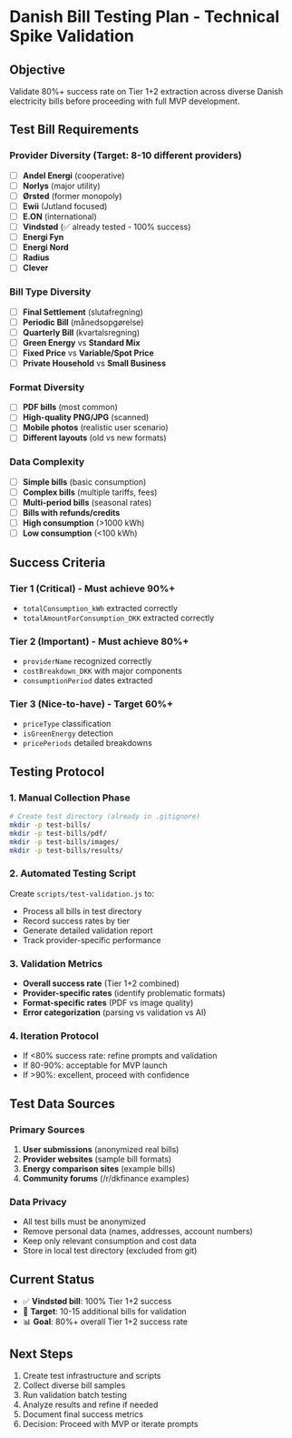 # Danish Bill Testing Plan - Technical Spike Validation

## Objective
Validate 80%+ success rate on Tier 1+2 extraction across diverse Danish electricity bills before proceeding with full MVP development.

## Test Bill Requirements

### Provider Diversity (Target: 8-10 different providers)
- [ ] **Andel Energi** (cooperative)
- [ ] **Norlys** (major utility)  
- [ ] **Ørsted** (former monopoly)
- [ ] **Ewii** (Jutland focused)
- [ ] **E.ON** (international)
- [ ] **Vindstød** (✅ already tested - 100% success)
- [ ] **Energi Fyn**
- [ ] **Energi Nord**
- [ ] **Radius**
- [ ] **Clever**

### Bill Type Diversity
- [ ] **Final Settlement** (slutafregning)
- [ ] **Periodic Bill** (månedsopgørelse)  
- [ ] **Quarterly Bill** (kvartalsregning)
- [ ] **Green Energy** vs **Standard Mix**
- [ ] **Fixed Price** vs **Variable/Spot Price**
- [ ] **Private Household** vs **Small Business**

### Format Diversity
- [ ] **PDF bills** (most common)
- [ ] **High-quality PNG/JPG** (scanned)
- [ ] **Mobile photos** (realistic user scenario)
- [ ] **Different layouts** (old vs new formats)

### Data Complexity
- [ ] **Simple bills** (basic consumption)
- [ ] **Complex bills** (multiple tariffs, fees)
- [ ] **Multi-period bills** (seasonal rates)
- [ ] **Bills with refunds/credits**
- [ ] **High consumption** (>1000 kWh)
- [ ] **Low consumption** (<100 kWh)

## Success Criteria

### Tier 1 (Critical) - Must achieve 90%+
- `totalConsumption_kWh` extracted correctly
- `totalAmountForConsumption_DKK` extracted correctly

### Tier 2 (Important) - Must achieve 80%+  
- `providerName` recognized correctly
- `costBreakdown_DKK` with major components
- `consumptionPeriod` dates extracted

### Tier 3 (Nice-to-have) - Target 60%+
- `priceType` classification
- `isGreenEnergy` detection  
- `pricePeriods` detailed breakdowns

## Testing Protocol

### 1. Manual Collection Phase
```bash
# Create test directory (already in .gitignore)
mkdir -p test-bills/
mkdir -p test-bills/pdf/
mkdir -p test-bills/images/
mkdir -p test-bills/results/
```

### 2. Automated Testing Script
Create `scripts/test-validation.js` to:
- Process all bills in test directory
- Record success rates by tier
- Generate detailed validation report
- Track provider-specific performance

### 3. Validation Metrics
- **Overall success rate** (Tier 1+2 combined)
- **Provider-specific rates** (identify problematic formats)  
- **Format-specific rates** (PDF vs image quality)
- **Error categorization** (parsing vs validation vs AI)

### 4. Iteration Protocol
- If <80% success rate: refine prompts and validation
- If 80-90%: acceptable for MVP launch
- If >90%: excellent, proceed with confidence

## Test Data Sources

### Primary Sources
1. **User submissions** (anonymized real bills)
2. **Provider websites** (sample bill formats)
3. **Energy comparison sites** (example bills)
4. **Community forums** (/r/dkfinance examples)

### Data Privacy
- All test bills must be anonymized
- Remove personal data (names, addresses, account numbers)
- Keep only relevant consumption and cost data
- Store in local test directory (excluded from git)

## Current Status
- ✅ **Vindstød bill**: 100% Tier 1+2 success
- 🎯 **Target**: 10-15 additional bills for validation
- 📊 **Goal**: 80%+ overall Tier 1+2 success rate

## Next Steps
1. Create test infrastructure and scripts
2. Collect diverse bill samples
3. Run validation batch testing
4. Analyze results and refine if needed
5. Document final success metrics
6. Decision: Proceed with MVP or iterate prompts